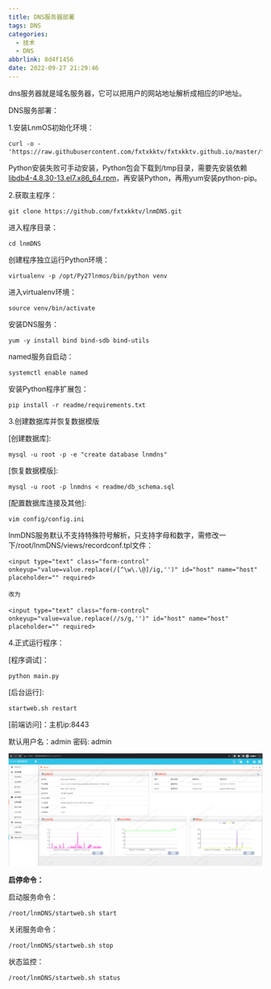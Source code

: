 ```yaml
---
title: DNS服务器部署
tags: DNS
categories:
  - 技术
  - DNS
abbrlink: 8d4f1456
date: 2022-09-27 21:29:46
---
```


dns服务器就是域名服务器，它可以把用户的网站地址解析成相应的IP地址。

<!--more-->

DNS服务部署：

1.安装LnmOS初始化环境：

```
curl -o - 'https://raw.githubusercontent.com/fxtxkktv/fxtxkktv.github.io/master/files/Install_LnmOS_env.sh'|bash
```

Python安装失败可手动安装，Python包会下载到/tmp目录，需要先安装依赖[libdb4-4.8.30-13.el7.x86_64.rpm](http://wiki.stary.ltd/download/attachments/66814873/libdb4-4.8.30-13.el7.x86_64.rpm?version=1&modificationDate=1657632308000&api=v2)，再安装Python，再用yum安装python-pip。

2.获取主程序：

```
git clone https://github.com/fxtxkktv/lnmDNS.git
```

进入程序目录：

```
cd lnmDNS
```

创建程序独立运行Python环境：

```
virtualenv -p /opt/Py27lnmos/bin/python venv
```

进入virtualenv环境：

```
source venv/bin/activate
```

安装DNS服务：

```
yum -y install bind bind-sdb bind-utils
```

named服务自启动：

```
systemctl enable named
```

安装Python程序扩展包：

```
pip install -r readme/requirements.txt
```

3.创建数据库并恢复数据模版

[创建数据库]:

```
mysql -u root -p -e "create database lnmdns"
```

[恢复数据模版]:

```
mysql -u root -p lnmdns < readme/db_schema.sql
```

[配置数据库连接及其他]:

```
vim config/config.ini
```

lnmDNS服务默认不支持特殊符号解析，只支持字母和数字，需修改一下/root/lnmDNS/views/recordconf.tpl文件：

```
<input type="text" class="form-control" onkeyup="value=value.replace(/[^\w\.\@]/ig,'')" id="host" name="host" placeholder="" required>
 
改为
 
<input type="text" class="form-control" οnkeyup="value=value.replace(//s/g,'')" id="host" name="host" placeholder="" required>
```

4.正式运行程序：

[程序调试]：

```
python main.py
```

[后台运行]:

```
startweb.sh restart
```

[前端访问]：主机ip:8443  

默认用户名：admin 密码: admin

![image-20220927213722868](DNS服务器部署/image-20220927213722868.png)



**启停命令：**

启动服务命令：

```
/root/lnmDNS/startweb.sh start
```

关闭服务命令：

```
/root/lnmDNS/startweb.sh stop
```

状态监控：

```
/root/lnmDNS/startweb.sh status
```

